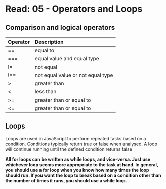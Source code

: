 # Read: 05 - Operators and Loops

## Comparison and logical operators

|        **Operator**       |          **Description**          |
| :-------------------------| :-------------------------------- |
|  ==                       |  equal to                         |
|  ===                      |  equal value and equal type       | 
|  !=                       |  not equal                        |
| !==                       |  not equal value or not equal type|
|  >                        |  greater than                     |        
|  <                        |  less than                        |  
|  >=                       |  greater than or equal to         |  
|  <=                       |  greater than or equal to         |    

## Loops

Loops are used in JavaScript to perform repeated tasks based on a condition. Conditions typically return true or false when analysed. A loop will continue running until the defined condition returns false 

**All for loops can be written as while loops, and vice-versa. Just use whichever loop seems more appropriate to the task at hand.
In general, you should use a for loop when you know how many times the loop should run. If you want the loop to break based on a condition other than the number of times it runs, you should use a while loop.**